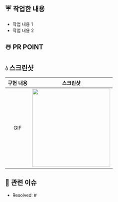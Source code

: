 ## ☔️ 작업한 내용

<!-- 아래 리스트를 지우고, 작업 내용을 적어주세요. -->
 - 작업 내용 1
 - 작업 내용 2

## ☃️ PR POINT
<!-- 덧붙이고 싶은 내용이 있다면! -->

## 💧 스크린샷

<!-- 작업한 화면이 있다면 스크린 샷으로 첨부해주세요. -->

|    구현 내용    |   스크린샷   |
| :-------------: | :----------: |
| GIF | <img src = "" width ="250">|



## 🌈 관련 이슈
<!-- 작업한 이슈번호를 # 뒤에 붙여주세요. 수고했습니다~* -->
- Resolved: #

